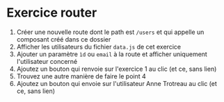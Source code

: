 # Exercice router

1. Créer une nouvelle route dont le path est `/users` et qui appelle un composant créé dans ce dossier
2. Afficher les utilisateurs du fichier `data.js` de cet exercice
3. Ajouter un paramètre `ìd` ou `email` à la route et afficher uniquement l'utilisateur concerné
4. Ajoutez un bouton qui renvoie sur l'exercice 1 au clic (et ce, sans lien)
5. Trouvez une autre manière de faire le point 4
6. Ajoutez un bouton qui envoie sur l'utilisateur Anne Trotreau au clic (et ce, sans lien)